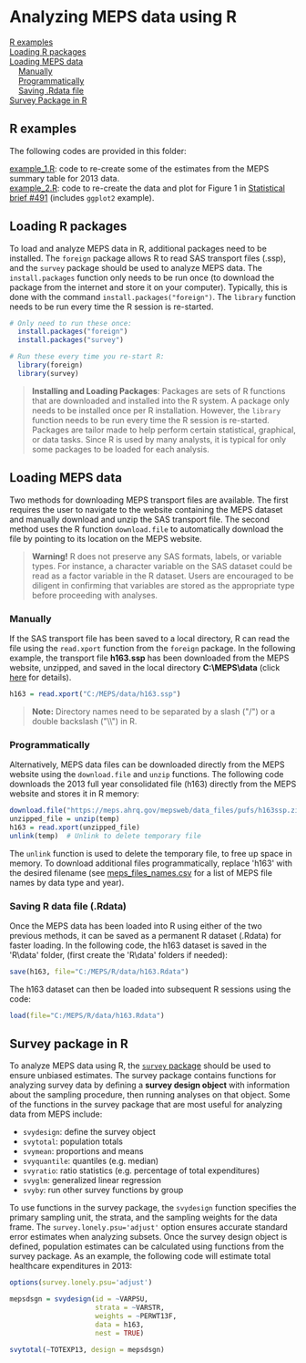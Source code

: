 # Analyzing MEPS data using R

[R examples](#r-examples)<br>
[Loading R packages](#loading-r-packages)<br>
[Loading MEPS data](#loading-meps-data)<br>
&nbsp; &nbsp; [Manually](#manually)<br>
&nbsp; &nbsp; [Programmatically](#programmatically)<br>
&nbsp; &nbsp; [Saving .Rdata file](#saving-rdata-file)<br>
[Survey Package in R](#survey-package-in-r)<br>


## R examples

The following codes are provided in this folder:

[example_1.R](example_1.R): code to re-create some of the estimates from the MEPS summary table for 2013 data.
<br>
[example_2.R](example_2.R): code to re-create the data and plot for Figure 1 in [Statistical brief \#491](https://meps.ahrq.gov/data_files/publications/st491/stat491.shtml) (includes `ggplot2` example).

## Loading R packages

To load and analyze MEPS data in R, additional packages need to be installed. The `foreign` package allows R to read SAS transport files (.ssp), and the `survey` package should be used to analyze MEPS data. The `install.packages` function only needs to be run once (to download the package from the internet and store it on your computer). Typically, this is done with the command `install.packages("foreign")`. The `library` function needs to be run every time the R session is re-started.
``` r
# Only need to run these once:
  install.packages("foreign")  
  install.packages("survey")

# Run these every time you re-start R:
  library(foreign)
  library(survey)
```
> **Installing and Loading Packages**: Packages are sets of R functions that are downloaded and installed into the R system. A package only needs to be installed once per R installation. However, the `library` function needs to be run every time the R session is re-started. Packages are tailor made to help perform certain statistical, graphical, or data tasks. Since R is used by many analysts, it is typical for only some packages to be loaded for each analysis.

## Loading MEPS data
Two methods for downloading MEPS transport files are available. The first requires the user to navigate to the website containing the MEPS dataset and manually download and unzip the SAS transport file. The second method uses the R function `download.file` to automatically download the file by pointing to its location on the MEPS website.

> <b>Warning!</b> R does not preserve any SAS formats, labels, or variable types. For instance, a character variable on the SAS dataset could be read as a factor variable in the R dataset. Users are encouraged to be diligent in confirming that variables are stored as the appropriate type before proceeding with analyses.

### Manually

If the SAS transport file has been saved to a local directory, R can read the file using the `read.xport` function from the `foreign` package. In the following example, the transport file <b>h163.ssp</b> has been downloaded from the MEPS website, unzipped, and saved in the local directory <b>C:\MEPS\data</b> (click [here](../README.md#accessing-meps-hc-data) for details).
``` r
h163 = read.xport("C:/MEPS/data/h163.ssp")
```
> <b>Note:</b> Directory names need to be separated by a slash ("/") or a double backslash ("\\\\") in R.

### Programmatically

Alternatively, MEPS data files can be downloaded directly from the MEPS website using the `download.file` and `unzip` functions. The following code downloads the 2013 full year consolidated file (h163) directly from the MEPS website and stores it in R memory:

``` r
download.file("https://meps.ahrq.gov/mepsweb/data_files/pufs/h163ssp.zip", temp <- tempfile())
unzipped_file = unzip(temp)
h163 = read.xport(unzipped_file)
unlink(temp)  # Unlink to delete temporary file
```
The `unlink` function is used to delete the temporary file, to free up space in memory. To download additional files programmatically, replace 'h163' with the desired filename (see [meps_files_names.csv](https://github.com/HHS-AHRQ/MEPS/blob/master/Quick_Reference_Guides/meps_file_names.csv) for a list of MEPS file names by data type and year).

### Saving R data file (.Rdata)

Once the MEPS data has been loaded into R using either of the two previous methods, it can be saved as a permanent R dataset (.Rdata) for faster loading. In the following code, the h163 dataset is saved in the 'R\data' folder, (first create the 'R\data' folders if needed):
``` r
save(h163, file="C:/MEPS/R/data/h163.Rdata")
```
The h163 dataset can then be loaded into subsequent R sessions using the code:
``` r
load(file="C:/MEPS/R/data/h163.Rdata")
```


## Survey package in R
To analyze MEPS data using R, the [`survey` package](https://cran.r-project.org/web/packages/survey/survey.pdf) should be used to ensure unbiased estimates. The survey package contains functions for analyzing survey data by defining a **survey design object** with information about the sampling procedure, then running analyses on that object. Some of the functions in the survey package that are most useful for analyzing data from MEPS include:

*   `svydesign`: define the survey object
*   `svytotal`: population totals
*   `svymean`: proportions and means
*   `svyquantile`: quantiles (e.g. median)
*   `svyratio`: ratio statistics (e.g. percentage of total expenditures)
*   `svyglm`: generalized linear regression
*   `svyby`: run other survey functions by group

To use functions in the survey package, the `svydesign` function specifies the primary sampling unit, the strata, and the sampling weights for the data frame. The `survey.lonely.psu='adjust'` option ensures accurate standard error estimates when analyzing subsets. Once the survey design object is defined, population estimates can be calculated using functions from the survey package. As an example, the following code will estimate total healthcare expenditures in 2013:
``` r
options(survey.lonely.psu='adjust')

mepsdsgn = svydesign(id = ~VARPSU,
                     strata = ~VARSTR,
                     weights = ~PERWT13F,
                     data = h163,
                     nest = TRUE)  

svytotal(~TOTEXP13, design = mepsdsgn)
```
